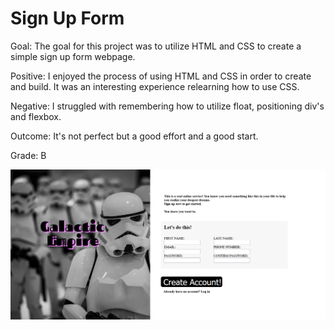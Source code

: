# Sign Up Form

Goal: The goal for this project was to utilize HTML and CSS to create a simple sign up form webpage.

Positive: I enjoyed the process of using HTML and CSS in order to create and build. It was an interesting experience relearning how to use CSS.

Negative: I struggled with remembering how to utilize float, positioning div's and flexbox.

Outcome: It's not perfect but a good effort and a good start.

Grade: B

![Picture of final result](Screenshot%202022-12-02%20000330.png)
